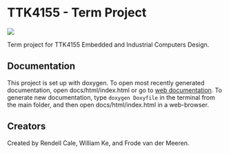 # TTK4155 - Term Project
![](https://api.travis-ci.org/rendellc/Byggern.svg?branch=master)

Term project for TTK4155 Embedded and Industrial Computers Design.

## Documentation
This project is set up with doxygen. To open most recently generated documentation, open docs/html/index.html or go to [web documentation](http://folk.ntnu.no/rendellc/ttk4155/). 
To generate new documentation, type ```doxygen Doxyfile``` in the terminal from the main folder, and then open docs/html/index.html in a web-browser.


## Creators
Created by Rendell Cale, William Ke, and Frode van der Meeren. 

